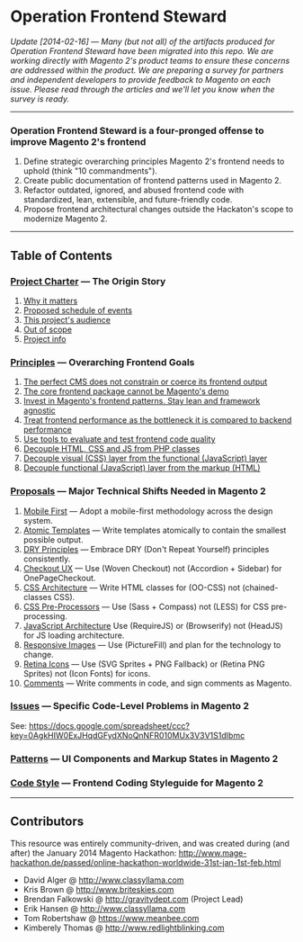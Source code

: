 # Operation Frontend Steward

*Update [2014-02-16] — Many (but not all) of the artifacts produced for Operation Frontend Steward have been migrated into this repo. We are working directly with Magento 2's product teams to ensure these concerns are addressed within the product. We are preparing a survey for partners and independent developers to provide feedback to Magento on each issue. Please read through the articles and we'll let you know when the survey is ready.*

---

### Operation Frontend Steward is a four-pronged offense to improve Magento 2's frontend

1. Define strategic overarching principles Magento 2's frontend needs to uphold (think "10 commandments").
1. Create public documentation of frontend patterns used in Magento 2.
1. Refactor outdated, ignored, and abused frontend code with standardized, lean, extensible, and future-friendly code.
1. Propose frontend architectural changes outside the Hackaton's scope to modernize Magento 2.

---

## Table of Contents

### [Project Charter](https://github.com/magento-hackathon/operation-frontend-steward/tree/master/charter) — The Origin Story

1. [Why it matters](https://github.com/magento-hackathon/operation-frontend-steward/blob/master/charter/README.md#why-it-matters)
1. [Proposed schedule of events](https://github.com/magento-hackathon/operation-frontend-steward/blob/master/charter/README.md#proposed-schedule-of-events)
1. [This project's audience](https://github.com/magento-hackathon/operation-frontend-steward/blob/master/charter/README.md#this-projects-audience)
1. [Out of scope](https://github.com/magento-hackathon/operation-frontend-steward/blob/master/charter/README.md#out-of-scope)
1. [Project info](https://github.com/magento-hackathon/operation-frontend-steward/blob/master/charter/README.md#project-info)

### [Principles](https://github.com/magento-hackathon/operation-frontend-steward/tree/master/principles) — Overarching Frontend Goals

1. [The perfect CMS does not constrain or coerce its frontend output](https://github.com/magento-hackathon/operation-frontend-steward/blob/master/principles/README.md#1-the-perfect-cms-does-not-constrain-or-coerce-its-frontend-output)
1. [The core frontend package cannot be Magento's demo](https://github.com/magento-hackathon/operation-frontend-steward/blob/master/principles/README.md#2-the-core-frontend-package-cannot-be-magentos-demo)
1. [Invest in Magento's frontend patterns. Stay lean and framework agnostic](https://github.com/magento-hackathon/operation-frontend-steward/blob/master/principles/README.md#3-invest-in-magentos-frontend-patterns-stay-lean-and-framework-agnostic)
1. [Treat frontend performance as the bottleneck it is compared to backend performance](https://github.com/magento-hackathon/operation-frontend-steward/blob/master/principles/README.md#4-treat-frontend-performance-as-the-bottleneck-it-is-compared-to-backend-performance)
1. [Use tools to evaluate and test frontend code quality](https://github.com/magento-hackathon/operation-frontend-steward/blob/master/principles/README.md#5-use-tools-to-evaluate-and-test-frontend-code-quality)
1. [Decouple HTML, CSS and JS from PHP classes](https://github.com/magento-hackathon/operation-frontend-steward/blob/master/principles/README.md#6-decouple-html-css-and-js-from-php-classes)
1. [Decouple visual (CSS) layer from the functional (JavaScript) layer](https://github.com/magento-hackathon/operation-frontend-steward/blob/master/principles/README.md#7-decouple-visual-css-layer-from-the-functional-javascript-layer)
1. [Decouple functional (JavaScript) layer from the markup (HTML)](https://github.com/magento-hackathon/operation-frontend-steward/blob/master/principles/README.md#8-decouple-functional-javascript-layer-from-the-markup-html)

### [Proposals](https://github.com/magento-hackathon/operation-frontend-steward/tree/master/proposals) — Major Technical Shifts Needed in Magento 2

1. [Mobile First](01-mobile-first.md) — Adopt a mobile-first methodology across the design system.
1. [Atomic Templates](02-atomic-templates.md) — Write templates atomically to contain the smallest possible output.
1. [DRY Principles](03-dry-principles.md) — Embrace DRY (Don't Repeat Yourself) principles consistently.
1. [Checkout UX](04-checkout-ux.md) — Use (Woven Checkout) not (Accordion + Sidebar) for OnePageCheckout.
1. [CSS Architecture](05-css-architecture.md) — Write HTML classes for (OO-CSS) not (chained-classes CSS).
1. [CSS Pre-Processors](06-css-pre-processors.md) — Use (Sass + Compass) not (LESS) for CSS pre-processing.
1. [JavaScript Architecture](07-javascript-architecture.md)
Use (RequireJS) or (Browserify) not (HeadJS) for JS loading architecture.
1. [Responsive Images](08-responsive-images.md) — Use (PictureFill) and plan for the technology to change.
1. [Retina Icons](09-retina-icons.md) — Use (SVG Sprites + PNG Fallback) or (Retina PNG Sprites) not (Icon Fonts) for icons.
1. [Comments](10-comments.md) — Write comments in code, and sign comments as Magento.

### [Issues](https://github.com/magento-hackathon/operation-frontend-steward/tree/master/issues) — Specific Code-Level Problems in Magento 2

See: https://docs.google.com/spreadsheet/ccc?key=0AgkHIW0ExJHqdGFydXNoQnNFR010MUx3V3V1S1dIbmc

### [Patterns](https://github.com/magento-hackathon/operation-frontend-steward/tree/master/patterns) — UI Components and Markup States in Magento 2

### [Code Style](https://github.com/magento-hackathon/operation-frontend-steward/tree/master/code-style) — Frontend Coding Styleguide for Magento 2

---

## Contributors

This resource was entirely community-driven, and was created during (and after) the January 2014 Magento Hackathon: http://www.mage-hackathon.de/passed/online-hackathon-worldwide-31st-jan-1st-feb.html

* David Alger @ http://www.classyllama.com
* Kris Brown @ http://www.briteskies.com
* Brendan Falkowski @ http://gravitydept.com (Project Lead)
* Erik Hansen @ http://www.classyllama.com
* Tom Robertshaw @ https://www.meanbee.com
* Kimberely Thomas @ http://www.redlightblinking.com